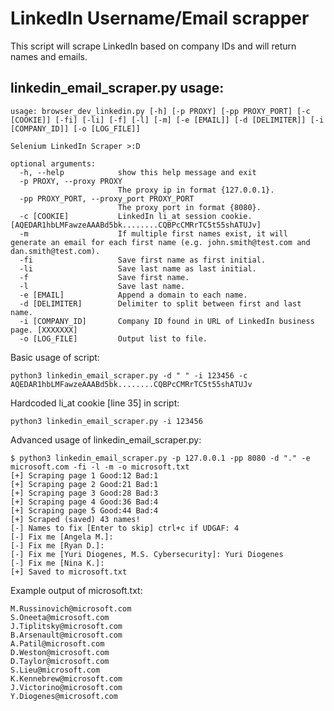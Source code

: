 # LinkedIn Username/Email scrapper

This script will scrape LinkedIn based on company IDs and will return names and emails.

## linkedin_email_scraper.py usage:
```
usage: browser_dev_linkedin.py [-h] [-p PROXY] [-pp PROXY_PORT] [-c [COOKIE]] [-fi] [-li] [-f] [-l] [-m] [-e [EMAIL]] [-d [DELIMITER]] [-i [COMPANY_ID]] [-o [LOG_FILE]]

Selenium LinkedIn Scraper >:D

optional arguments:
  -h, --help            show this help message and exit
  -p PROXY, --proxy PROXY
                        The proxy ip in format {127.0.0.1}.
  -pp PROXY_PORT, --proxy_port PROXY_PORT
                        The proxy port in format {8080}.
  -c [COOKIE]           LinkedIn li_at session cookie. [AQEDAR1hbLMFawzeAAABd5bk........CQBPcCMRrTC5t55shATUJv]
  -m                    If multiple first names exist, it will generate an email for each first name (e.g. john.smith@test.com and dan.smith@test.com).
  -fi                   Save first name as first initial.
  -li                   Save last name as last initial.
  -f                    Save first name.
  -l                    Save last name.
  -e [EMAIL]            Append a domain to each name.
  -d [DELIMITER]        Delimiter to split between first and last name.
  -i [COMPANY_ID]       Company ID found in URL of LinkedIn business page. [XXXXXXX]
  -o [LOG_FILE]         Output list to file.
```
   Basic usage of script:
   
    python3 linkedin_email_scraper.py -d " " -i 123456 -c AQEDAR1hbLMFawzeAAABd5bk........CQBPcCMRrTC5t55shATUJv
    
   Hardcoded li_at cookie [line 35] in script:
   
    python3 linkedin_email_scraper.py -i 123456
    
   Advanced usage of linkedin_email_scraper.py:
   
    $ python3 linkedin_email_scraper.py -p 127.0.0.1 -pp 8080 -d "." -e microsoft.com -fi -l -m -o microsoft.txt
    [+] Scraping page 1 Good:12 Bad:1
    [+] Scraping page 2 Good:21 Bad:1
    [+] Scraping page 3 Good:28 Bad:3
    [+] Scraping page 4 Good:36 Bad:4
    [+] Scraping page 5 Good:44 Bad:4
    [+] Scraped (saved) 43 names!
    [-] Names to fix [Enter to skip] ctrl+c if UDGAF: 4
    [-] Fix me [Angela M.]: 
    [-] Fix me [Ryan D.]: 
    [-] Fix me [Yuri Diogenes, M.S. Cybersecurity]: Yuri Diogenes
    [-] Fix me [Nina K.]: 
    [+] Saved to microsoft.txt
    
   Example output of microsoft.txt:
   
    M.Russinovich@microsoft.com
    S.Oneeta@microsoft.com
    J.Tiplitsky@microsoft.com
    B.Arsenault@microsoft.com
    A.Patil@microsoft.com
    D.Weston@microsoft.com
    D.Taylor@microsoft.com
    S.Lieu@microsoft.com
    K.Kennebrew@microsoft.com
    J.Victorino@microsoft.com
    Y.Diogenes@microsoft.com
   

